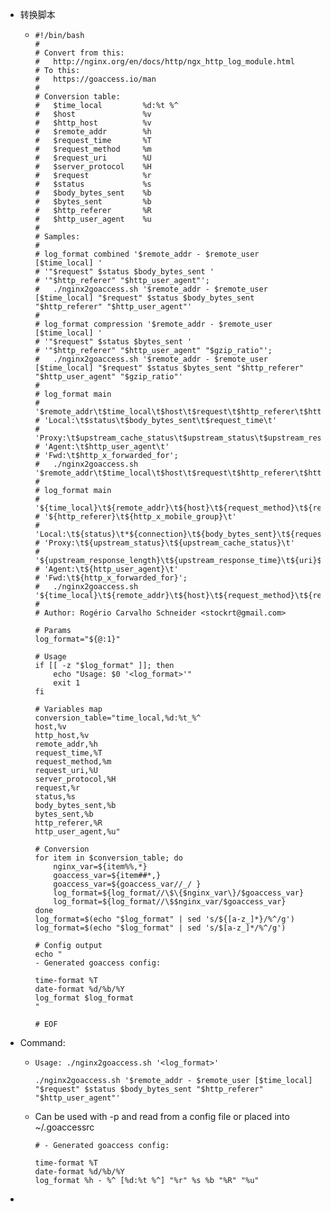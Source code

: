 - 转换脚本
	- ```shell
	  #!/bin/bash
	  #
	  # Convert from this:
	  #   http://nginx.org/en/docs/http/ngx_http_log_module.html
	  # To this:
	  #   https://goaccess.io/man
	  #
	  # Conversion table:
	  #   $time_local         %d:%t %^
	  #   $host               %v
	  #   $http_host          %v
	  #   $remote_addr        %h
	  #   $request_time       %T
	  #   $request_method     %m
	  #   $request_uri        %U
	  #   $server_protocol    %H
	  #   $request            %r
	  #   $status             %s
	  #   $body_bytes_sent    %b
	  #   $bytes_sent         %b
	  #   $http_referer       %R
	  #   $http_user_agent    %u
	  #
	  # Samples:
	  #
	  # log_format combined '$remote_addr - $remote_user [$time_local] '
	  # '"$request" $status $body_bytes_sent '
	  # '"$http_referer" "$http_user_agent"';
	  #   ./nginx2goaccess.sh '$remote_addr - $remote_user [$time_local] "$request" $status $body_bytes_sent "$http_referer" "$http_user_agent"'
	  #
	  # log_format compression '$remote_addr - $remote_user [$time_local] '
	  # '"$request" $status $bytes_sent '
	  # '"$http_referer" "$http_user_agent" "$gzip_ratio"';
	  #   ./nginx2goaccess.sh '$remote_addr - $remote_user [$time_local] "$request" $status $bytes_sent "$http_referer" "$http_user_agent" "$gzip_ratio"'
	  #
	  # log_format main
	  # '$remote_addr\t$time_local\t$host\t$request\t$http_referer\t$http_x_mobile_group\t'
	  # 'Local:\t$status\t$body_bytes_sent\t$request_time\t'
	  # 'Proxy:\t$upstream_cache_status\t$upstream_status\t$upstream_response_length\t$upstream_response_time\t'
	  # 'Agent:\t$http_user_agent\t'
	  # 'Fwd:\t$http_x_forwarded_for';
	  #   ./nginx2goaccess.sh '$remote_addr\t$time_local\t$host\t$request\t$http_referer\t$http_x_mobile_group\tLocal:\t$status\t$body_bytes_sent\t$request_time\tProxy:\t$upstream_cache_status\t$upstream_status\t$upstream_response_length\t$upstream_response_time\tAgent:\t$http_user_agent\tFwd:\t$http_x_forwarded_for'
	  #
	  # log_format main
	  # '${time_local}\t${remote_addr}\t${host}\t${request_method}\t${request_uri}\t${server_protocol}\t'
	  # '${http_referer}\t${http_x_mobile_group}\t'
	  # 'Local:\t${status}\t*${connection}\t${body_bytes_sent}\t${request_time}\t'
	  # 'Proxy:\t${upstream_status}\t${upstream_cache_status}\t'
	  # '${upstream_response_length}\t${upstream_response_time}\t${uri}${log_args}\t'
	  # 'Agent:\t${http_user_agent}\t'
	  # 'Fwd:\t${http_x_forwarded_for}';
	  #   ./nginx2goaccess.sh '${time_local}\t${remote_addr}\t${host}\t${request_method}\t${request_uri}\t${server_protocol}\t${http_referer}\t${http_x_mobile_group}\tLocal:\t${status}\t*${connection}\t${body_bytes_sent}\t${request_time}\tProxy:\t${upstream_status}\t${upstream_cache_status}\t${upstream_response_length}\t${upstream_response_time}\t${uri}${log_args}\tAgent:\t${http_user_agent}\tFwd:\t${http_x_forwarded_for}'
	  #
	  # Author: Rogério Carvalho Schneider <stockrt@gmail.com>
	  
	  # Params
	  log_format="${@:1}"
	  
	  # Usage
	  if [[ -z "$log_format" ]]; then
	      echo "Usage: $0 '<log_format>'"
	      exit 1
	  fi
	  
	  # Variables map
	  conversion_table="time_local,%d:%t_%^
	  host,%v
	  http_host,%v
	  remote_addr,%h
	  request_time,%T
	  request_method,%m
	  request_uri,%U
	  server_protocol,%H
	  request,%r
	  status,%s
	  body_bytes_sent,%b
	  bytes_sent,%b
	  http_referer,%R
	  http_user_agent,%u"
	  
	  # Conversion
	  for item in $conversion_table; do
	      nginx_var=${item%%,*}
	      goaccess_var=${item##*,}
	      goaccess_var=${goaccess_var//_/ }
	      log_format=${log_format//\$\{$nginx_var\}/$goaccess_var}
	      log_format=${log_format//\$$nginx_var/$goaccess_var}
	  done
	  log_format=$(echo "$log_format" | sed 's/${[a-z_]*}/%^/g')
	  log_format=$(echo "$log_format" | sed 's/$[a-z_]*/%^/g')
	  
	  # Config output
	  echo "
	  - Generated goaccess config:
	  
	  time-format %T
	  date-format %d/%b/%Y
	  log_format $log_format
	  "
	  
	  # EOF
	  ```
- Command:
	- ```shell
	  Usage: ./nginx2goaccess.sh '<log_format>'
	  
	  ./nginx2goaccess.sh '$remote_addr - $remote_user [$time_local] "$request" $status $body_bytes_sent "$http_referer" "$http_user_agent"'
	  ```
	- Can be used with -p and read from a config file or placed into ~/.goaccessrc
	  ```shell
	  # - Generated goaccess config:
	  
	  time-format %T
	  date-format %d/%b/%Y
	  log_format %h - %^ [%d:%t %^] "%r" %s %b "%R" "%u"
	  ```
-